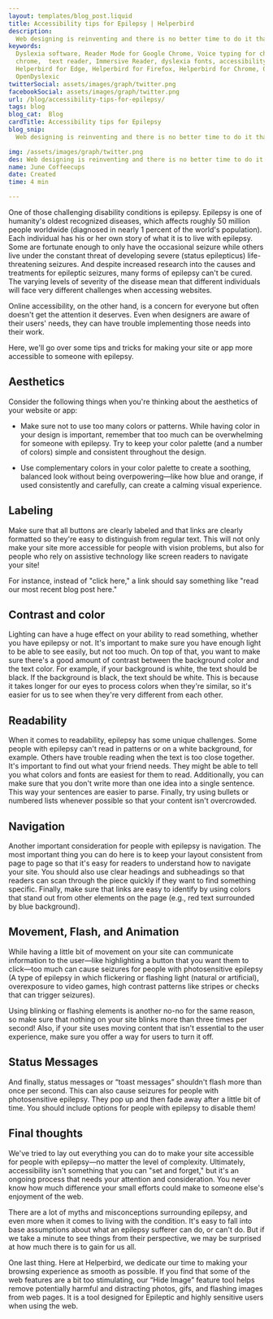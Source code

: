```yaml
---
layout: templates/blog_post.liquid
title: Accessibility tips for Epilepsy | Helperbird
description:
  Web designing is reinventing and there is no better time to do it than now. Having a great and accessible friendly website will not only help people browse with ease but gives the opportunity to people with disabilities to use them more conveniently and enjoyably.
keywords:
  Dyslexia software, Reader Mode for Google Chrome, Voice typing for chrome, Text to speech for
  chrome,  text reader, Immersive Reader, dyslexia fonts, accessibility software, dyslexia software,
  Helperbird for Edge, Helperbird for Firefox, Helperbird for Chrome, Opendyslexic for Chrome,
  OpenDyslexic
twitterSocial: assets/images/graph/twitter.png
facebookSocial: assets/images/graph/twitter.png
url: /blog/accessibility-tips-for-epilepsy/
tags: blog
blog_cat:  Blog
cardTitle: Accessibility tips for Epilepsy
blog_snip:
  Web designing is reinventing and there is no better time to do it than now. Having a great and accessible friendly website will not only help people browse with ease but gives the opportunity to people with disabilities to use them more conveniently and enjoyably.

img: /assets/images/graph/twitter.png
des: Web designing is reinventing and there is no better time to do it than now. Having a great and accessible friendly website will not only help people browse with ease but gives the opportunity to people with disabilities to use them more conveniently and enjoyably.
name: June Coffeecups
date: Created
time: 4 min

---
```


 
One of those challenging disability conditions is epilepsy. Epilepsy is one of humanity's oldest recognized diseases, which affects roughly 50 million people worldwide (diagnosed in nearly 1 percent of the world's population). Each individual has his or her own story of what it is to live with epilepsy. Some are fortunate enough to only have the occasional seizure while others live under the constant threat of developing severe (status epilepticus) life-threatening seizures. 
And despite increased research into the causes and treatments for epileptic seizures, many forms of epilepsy can't be cured. The varying levels of severity of the disease mean that different individuals will face very different challenges when accessing websites.
 
Online accessibility, on the other hand, is a concern for everyone but often doesn't get the attention it deserves. Even when designers are aware of their users' needs, they can have trouble implementing those needs into their work.
 
Here, we'll go over some tips and tricks for making your site or app more accessible to someone with epilepsy.
 
## Aesthetics
 
Consider the following things when you're thinking about the aesthetics of your website or app:
 
- Make sure not to use too many colors or patterns. While having color in your design is important, remember that too much can be overwhelming for someone with epilepsy. Try to keep your color palette (and a number of colors) simple and consistent throughout the design.
 
- Use complementary colors in your color palette to create a soothing, balanced look without being overpowering—like how blue and orange, if used consistently and carefully, can create a calming visual experience.
 

## Labeling
 
Make sure that all buttons are clearly labeled and that links are clearly formatted so they're easy to distinguish from regular text. This will not only make your site more accessible for people with vision problems, but also for people who rely on assistive technology like screen readers to navigate your site!
 
For instance, instead of "click here," a link should say something like "read our most recent blog post here."
 

## Contrast and color
 
Lighting can have a huge effect on your ability to read something, whether you have epilepsy or not. It's important to make sure you have enough light to be able to see easily, but not too much. On top of that, you want to make sure there's a good amount of contrast between the background color and the text color. For example, if your background is white, the text should be black. If the background is black, the text should be white. This is because it takes longer for our eyes to process colors when they're similar, so it's easier for us to see when they're very different from each other. 
 

## Readability
 
When it comes to readability, epilepsy has some unique challenges. Some people with epilepsy can't read in patterns or on a white background, for example. Others have trouble reading when the text is too close together. It's important to find out what your friend needs. They might be able to tell you what colors and fonts are easiest for them to read. Additionally, you can make sure that you don't write more than one idea into a single sentence. This way your sentences are easier to parse. Finally, try using bullets or numbered lists whenever possible so that your content isn't overcrowded.
 
## Navigation
 
Another important consideration for people with epilepsy is navigation. The most important thing you can do here is to keep your layout consistent from page to page so that it's easy for readers to understand how to navigate your site. You should also use clear headings and subheadings so that readers can scan through the piece quickly if they want to find something specific. Finally, make sure that links are easy to identify by using colors that stand out from other elements on the page (e.g., red text surrounded by blue background).
 
## Movement, Flash, and Animation
 
While having a little bit of movement on your site can communicate information to the user—like highlighting a button that you want them to click—too much can cause seizures for people with photosensitive epilepsy (A type of epilepsy in which flickering or flashing light (natural or artificial), overexposure to video games, high contrast patterns like stripes or checks that can trigger seizures). 
 
Using blinking or flashing elements is another no-no for the same reason, so make sure that nothing on your site blinks more than three times per second! Also, if your site uses moving content that isn't essential to the user experience, make sure you offer a way for users to turn it off. 
 

## Status Messages
 
And finally, status messages or “toast messages” shouldn't flash more than once per second. This can also cause seizures for people with photosensitive epilepsy. They pop up and then fade away after a little bit of time. You should include options for people with epilepsy to disable them!
 

## Final thoughts
 
We've tried to lay out everything you can do to make your site accessible for people with epilepsy—no matter the level of complexity. Ultimately, accessibility isn't something that you can "set and forget," but it's an ongoing process that needs your attention and consideration. You never know how much difference your small efforts could make to someone else's enjoyment of the web.
 
There are a lot of myths and misconceptions surrounding epilepsy, and even more when it comes to living with the condition. It's easy to fall into base assumptions about what an epilepsy sufferer can do, or can't do. But if we take a minute to see things from their perspective, we may be surprised at how much there is to gain for us all.



One last thing. Here at Helperbird, we dedicate our time to making your browsing experience as smooth as possible. If you find that some of the web features are a bit too stimulating, our “Hide Image” feature tool helps remove potentially harmful and distracting photos, gifs, and flashing images from web pages. It is a tool designed for Epileptic and highly sensitive users when using the web. 